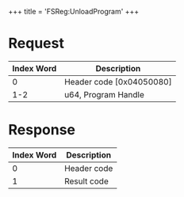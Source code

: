 +++
title = 'FSReg:UnloadProgram'
+++

# Request

| Index Word | Description                |
|------------|----------------------------|
| 0          | Header code \[0x04050080\] |
| 1-2        | u64, Program Handle        |

# Response

| Index Word | Description |
|------------|-------------|
| 0          | Header code |
| 1          | Result code |